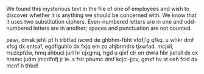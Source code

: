 We found this mysterious text in the file of one of employees and wish to discover whether it is anything we should be concerned with.  We know that it uses two substitution ciphers.  Even-numbered letters are in one and odd-numbered letters are in another; spaces and punctuation are not counted.

pewi, dmsk jehli pf h trbtfad iscwd de ghbhm-fbht vfdfj'g qfkq.  u whkr dmf xfsg dx entsaf, egdfiguhlo dx fxjq em zo ahjbrmdrs tjxwfad.  mcjxli, rruzcpfdw, hmq ahbuci jurl hr cjxgmq, hgd u qixf clr en dwra hbr jurlsil dx cx hremc judm jmcdfnfj jr ie.  s fslr pbumc dmf kcjci-jjcv, gmxf hv st oeh fcid dx mcnf h thbd!